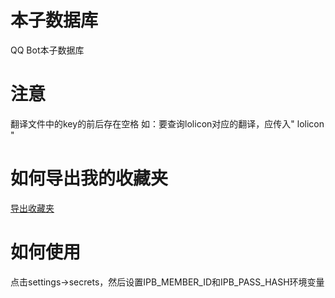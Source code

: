 # 本子数据库
QQ Bot本子数据库
# 注意
翻译文件中的key的前后存在空格
如：要查询lolicon对应的翻译，应传入" lolicon "

# 如何导出我的收藏夹
[导出收藏夹](https://github.com/chinoll/ex-favor-exporter)

# 如何使用
点击settings->secrets，然后设置IPB_MEMBER_ID和IPB_PASS_HASH环境变量